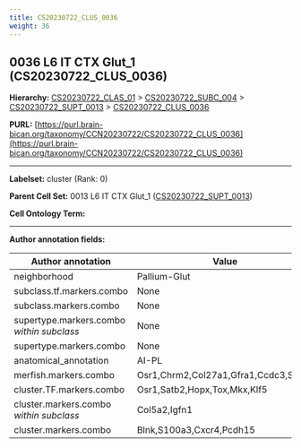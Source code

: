 ```yaml
---
title: CS20230722_CLUS_0036
weight: 36
---
```

## 0036 L6 IT CTX Glut_1 (CS20230722_CLUS_0036)
<b>Hierarchy: </b>
[CS20230722_CLAS_01](../CS20230722_CLAS_01) >
[CS20230722_SUBC_004](../CS20230722_SUBC_004) >
[CS20230722_SUPT_0013](../CS20230722_SUPT_0013) >
[CS20230722_CLUS_0036](../CS20230722_CLUS_0036)

**PURL:** [https://purl.brain-bican.org/taxonomy/CCN20230722/CS20230722_CLUS_0036](https://purl.brain-bican.org/taxonomy/CCN20230722/CS20230722_CLUS_0036)

---


**Labelset:** cluster (Rank: 0)

**Parent Cell Set:** 0013 L6 IT CTX Glut_1 ([CS20230722_SUPT_0013](../CS20230722_SUPT_0013))



**Cell Ontology Term:** 

[MARKER GENES.]: #


---

[TRANSFERRED ANNOTATIONS.]: #


[AUTHOR ANNOTATION FIELDS.]: #


**Author annotation fields:**

| Author annotation | Value |
|-------------------|-------|
|neighborhood|Pallium-Glut|
|subclass.tf.markers.combo|None|
|subclass.markers.combo|None|
|supertype.markers.combo _within subclass_|None|
|supertype.markers.combo|None|
|anatomical_annotation|AI-PL|
|merfish.markers.combo|Osr1,Chrm2,Col27a1,Gfra1,Ccdc3,Syt17|
|cluster.TF.markers.combo|Osr1,Satb2,Hopx,Tox,Mkx,Klf5|
|cluster.markers.combo _within subclass_|Col5a2,Igfn1|
|cluster.markers.combo|Blnk,S100a3,Cxcr4,Pcdh15|

